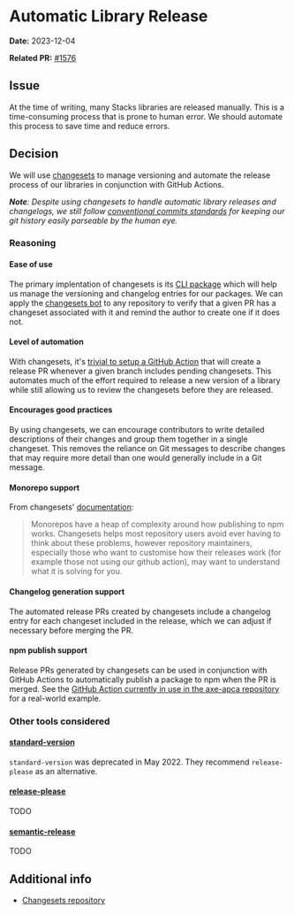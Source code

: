 # Automatic Library Release

**Date:** 2023-12-04

**Related PR:** [#1576](https://github.com/StackExchange/Stacks/pull/1576)

## Issue

At the time of writing, many Stacks libraries are released manually. This is a time-consuming process that is prone to human error. We should automate this process to save time and reduce errors.

## Decision

We will use [changesets](https://github.com/changesets/changesets) to manage versioning and automate the release process of our libraries in conjunction with GitHub Actions.

***Note**: Despite using changesets to handle automatic library releases and changelogs, we still follow [conventional commits standards](/Users/dan/Code/Stacks/adrs/0006-automatic-library-release.md) for keeping our git history easily parseable by the human eye.*

### Reasoning

#### Ease of use

The primary implentation of changesets is its [CLI package](https://www.npmjs.com/package/@changesets/cli) which will help us manage the versioning and changelog entries for our packages. We can apply the [changesets bot](https://github.com/apps/changeset-bot) to any repository to verify that a given PR has a changeset associated with it and remind the author to create one if it does not.

#### Level of automation

With changesets, it's [trivial to setup a GitHub Action](https://github.com/changesets/action/) that will create a release PR whenever a given branch includes pending changesets. This automates much of the effort required to release a new version of a library while still allowing us to review the changesets before they are released.

#### Encourages good practices

By using changesets, we can encourage contributors to write detailed descriptions of their changes and group them together in a single changeset. This removes the reliance on Git messages to describe changes that may require more detail than one would generally include in a Git message.

#### Monorepo support

From changesets' [documentation](https://github.com/changesets/changesets/blob/main/docs/problems-publishing-in-monorepos.md):

> Monorepos have a heap of complexity around how publishing to npm works. Changesets helps most repository users avoid ever having to think about these problems, however repository maintainers, especially those who want to customise how their releases work (for example those not using our github action), may want to understand what it is solving for you.

#### Changelog generation support

The automated release PRs created by changesets include a changelog entry for each changeset included in the release, which we can adjust if necessary before merging the PR.

#### npm publish support

Release PRs generated by changesets can be used in conjunction with GitHub Actions to automatically publish a package to npm when the PR is merged. See the [GitHub Action currently in use in the axe-apca repository](https://github.com/StackExchange/apca-check/blob/main/.github/workflows/release.yml) for a real-world example.

### Other tools considered

#### [standard-version](https://github.com/conventional-changelog/standard-version)

`standard-version` was deprecated in May 2022. They recommend `release-please` as an alternative.

#### [release-please](https://github.com/googleapis/release-please)

TODO

#### [semantic-release](https://github.com/semantic-release/semantic-release)

TODO

## Additional info

- [Changesets repository](https://github.com/changesets/changesets)